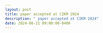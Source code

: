 ```yaml
---
layout: post
title: paper accepted at CIKM 2024
description: " paper accepted at CIKM 2024"
date: 2024-06-21 09:00:00-0400
---
```


